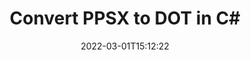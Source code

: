 ---
############################# Static ############################
layout: "auto-gen-conversion"
date: 2022-03-01T15:12:22
draft: false
otherformats: bmp doc docm docx dot dotm dotx epub gif ico jpeg jpg md odt ott pdf png psd rtf tex tif tiff txt xps
breadcrumb: PPSX to DOT in C#

############################# Head ############################
head_title: "PPSX to DOT Converter in C#"
head_description: "Convert PPSX to DOT in .NET using a few lines of code. Use the GroupDocs Document Conversion API to convert over 160 file formats."

############################# Header ############################
title: "Convert PPSX to DOT in C#"
description: "PPSX to DOT conversion with a few lines of .NET code"
bg_image: "https://cms.admin.containerize.com/templates/aspose/App_Themes/V3/images/bg/header1.png"
bg_overlay: false
button:
    enable: true

############################# SubMenu ############################
submenu:
    enable: true

    left:
        img_alt: "GroupDocs.Conversion for .NET"
        image: "https://cms.admin.containerize.com/templates/groupdocs/images/product-logos/90x90-noborder/groupdocs-conversion-net.png"
        product: "GroupDocs.Conversion"
        platform: ".NET"

    

############################# About ############################
about:
    enable: true
    title: "About GroupDocs.Conversion для .NET API"
    content: |
        [GroupDocs.Conversion for .NET](https://products.groupdocs.com/conversion/net/) can be used to convert Microsoft Word, Excel, PowerPoint, PDF, Visio and other formats. GroupDocs.Conversion is a standalone API that is suitable for back-end and internal systems where high performance is required. It does not depend on any software such as Microsoft or Open Office.
    

overview:
    enable: true
    content: |
        Convert your PPSX files to DOT in .NET easily. You can use just a couple of C# code lines in any platform of your choice like - Windows, Linux, macOS.
        You can try PPSX to DOT conversion for free and evaluate conversion results quality.
        Along with simple file conversion scenarios you can try more advanced options for loading source PPSX file and for saving output DOT result. 
        
        For example, for the source PPSX file you may use the following load options:

        * auto-detect file format;
        * specify password for protected files (if file format supports it);
        * replace missing fonts to preserve document appearance.
        
        There are also advanced convert options for the DOT file:

        * convert specific document page or page range;
        * add a watermark to the converted DOT file.

        Once conversion is completed you can save your DOT file to the local file path or any third-party storage like FTP, Amazon S3, Google Drive, Dropbox etc.
        Please note - to convert PPSX to DOT there is no need for any additional software installed - like MS Office, Open Office, Adobe Acrobat Reader etc. 


############################# Steps ############################
steps:
    enable: true
    title_left: "Steps to convert PPSX to DOT in C#"
    content_left: |
        [GroupDocs.Conversion](https://products.groupdocs.com/conversion/net/) makes it easy for developers to convert a PPSX file to DOT with a few lines of code.

        * Create an instance of the Converter class and provide the file PPSX with the full path
        * Create and set ConvertOptions for DOT type.
        * Call the Converter.Convert method and pass the full path and format (DOT) as a parameter
        
    title_right: "System Requirements"
    content_right: |
        Basic conversion with GroupDocs.Conversion for .NET can be done in just a few simple steps. Our APIs are supported on all major platforms and operating systems. Before executing the code below, make sure you have the following prerequisites installed on your system.

        * Operating systems: Microsoft Windows, Linux, MacOS
        * Development environments: Microsoft Visual Studio, Xamarin, MonoDevelop
        * Frameworks: .NET Framework, .NET Standard, .NET Core, Mono
        * Get the latest GroupDocs.Conversion for .NET from [Nuget](https://www.nuget.org/packages/groupdocs.conversion)
        
    code: |
        ```cs
        // Load PPSX file
        var converter = new GroupDocs.Conversion.Converter("template.ppsx");
        // Set conversion parameters for DOT format
        var convertOptions = converter.GetPossibleConversions()["dot"].ConvertOptions;
        // Convert to DOT format
        converter.Convert("output.dot", convertOptions);        
        ```
        
demos:
    enable: true
    title: "PPSX to DOT Live Demo"
    content: |
       Convert PPSX to DOT now by visiting the [GroupDocs.Conversion App](https://products.groupdocs.app/conversion/family) website. Online demo has the following advantages
          

more_formats:
    enable: true
    title: "Other supported transformations PPSX"
    content: "You can also convert PPSX to many other file formats. Please see the list below."
       
       
back_to_top:
    enable: true
---